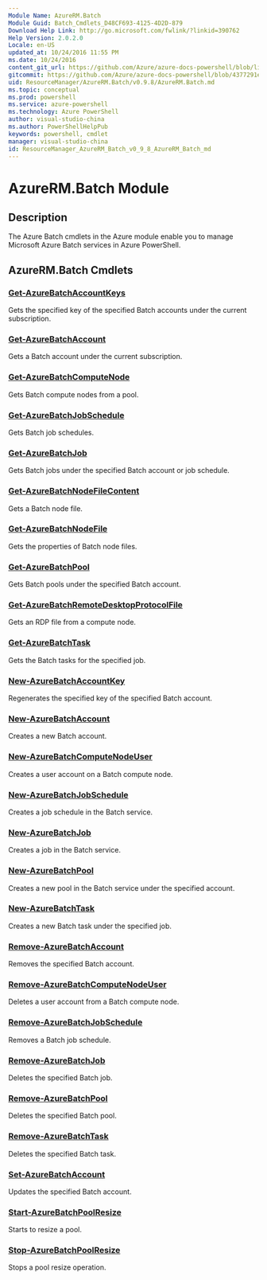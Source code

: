 ```yaml
---
Module Name: AzureRM.Batch
Module Guid: Batch_Cmdlets_D48CF693-4125-4D2D-879
Download Help Link: http://go.microsoft.com/fwlink/?linkid=390762
Help Version: 2.0.2.0
Locale: en-US
updated_at: 10/24/2016 11:55 PM
ms.date: 10/24/2016
content_git_url: https://github.com/Azure/azure-docs-powershell/blob/live/azureps-cmdlets-docs/ResourceManager/AzureRM.Batch/v0.9.8/AzureRM.Batch.md
gitcommit: https://github.com/Azure/azure-docs-powershell/blob/4377291ee360e58e2c1c5d644155daf6a0279055/azureps-cmdlets-docs/ResourceManager/AzureRM.Batch/v0.9.8/AzureRM.Batch.md
uid: ResourceManager/AzureRM.Batch/v0.9.8/AzureRM.Batch.md
ms.topic: conceptual
ms.prod: powershell
ms.service: azure-powershell
ms.technology: Azure PowerShell
author: visual-studio-china
ms.author: PowerShellHelpPub
keywords: powershell, cmdlet
manager: visual-studio-china
id: ResourceManager_AzureRM_Batch_v0_9_8_AzureRM_Batch_md
---
```


# AzureRM.Batch Module
## Description
The Azure Batch cmdlets in the Azure module enable you to manage Microsoft Azure Batch services in Azure PowerShell.

## AzureRM.Batch Cmdlets
### [Get-AzureBatchAccountKeys](./Get-AzureBatchAccountKeys.md)
Gets the specified key of the specified Batch accounts under the current subscription.


### [Get-AzureBatchAccount](./Get-AzureBatchAccount.md)
Gets a Batch account under the current subscription.


### [Get-AzureBatchComputeNode](./Get-AzureBatchComputeNode.md)
Gets Batch compute nodes from a pool.


### [Get-AzureBatchJobSchedule](./Get-AzureBatchJobSchedule.md)
Gets Batch job schedules.


### [Get-AzureBatchJob](./Get-AzureBatchJob.md)
Gets Batch jobs under the specified Batch account or job schedule.


### [Get-AzureBatchNodeFileContent](./Get-AzureBatchNodeFileContent.md)
Gets a Batch node file.


### [Get-AzureBatchNodeFile](./Get-AzureBatchNodeFile.md)
Gets the properties of Batch node files.


### [Get-AzureBatchPool](./Get-AzureBatchPool.md)
Gets Batch pools under the specified Batch account.


### [Get-AzureBatchRemoteDesktopProtocolFile](./Get-AzureBatchRemoteDesktopProtocolFile.md)
Gets an RDP file from a compute node.


### [Get-AzureBatchTask](./Get-AzureBatchTask.md)
Gets the Batch tasks for the specified job.


### [New-AzureBatchAccountKey](./New-AzureBatchAccountKey.md)
Regenerates the specified key of the specified Batch account.


### [New-AzureBatchAccount](./New-AzureBatchAccount.md)
Creates a new Batch account.


### [New-AzureBatchComputeNodeUser](./New-AzureBatchComputeNodeUser.md)
Creates a user account on a Batch compute node.


### [New-AzureBatchJobSchedule](./New-AzureBatchJobSchedule.md)
Creates a job schedule in the Batch service.


### [New-AzureBatchJob](./New-AzureBatchJob.md)
Creates a job in the Batch service.


### [New-AzureBatchPool](./New-AzureBatchPool.md)
Creates a new pool in the Batch service under the specified account.


### [New-AzureBatchTask](./New-AzureBatchTask.md)
Creates a new Batch task under the specified job.


### [Remove-AzureBatchAccount](./Remove-AzureBatchAccount.md)
Removes the specified  Batch account.


### [Remove-AzureBatchComputeNodeUser](./Remove-AzureBatchComputeNodeUser.md)
Deletes a user account from a Batch compute node.


### [Remove-AzureBatchJobSchedule](./Remove-AzureBatchJobSchedule.md)
Removes a Batch job schedule.


### [Remove-AzureBatchJob](./Remove-AzureBatchJob.md)
Deletes the specified Batch job.


### [Remove-AzureBatchPool](./Remove-AzureBatchPool.md)
Deletes the specified Batch pool.


### [Remove-AzureBatchTask](./Remove-AzureBatchTask.md)
Deletes the specified Batch task.


### [Set-AzureBatchAccount](./Set-AzureBatchAccount.md)
Updates the specified Batch account.


### [Start-AzureBatchPoolResize](./Start-AzureBatchPoolResize.md)
Starts to resize a pool.


### [Stop-AzureBatchPoolResize](./Stop-AzureBatchPoolResize.md)
Stops a pool resize operation.




